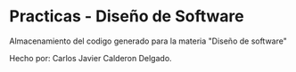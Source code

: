# Practicas - Diseño de Software

Almacenamiento del codigo generado para la materia "Diseño de software"

Hecho por: Carlos Javier Calderon Delgado.